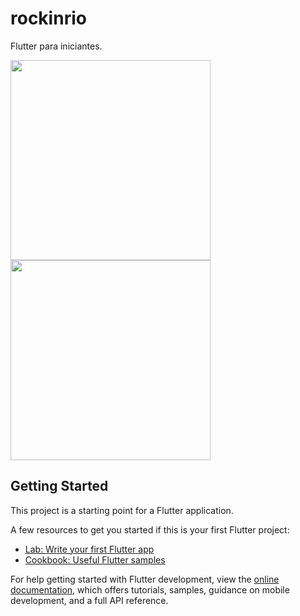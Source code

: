 # rockinrio

Flutter para iniciantes.

<img src="https://user-images.githubusercontent.com/8788842/238163491-0ceb4837-8746-4605-9257-824300793bdc.png" width="320">

<img src="https://user-images.githubusercontent.com/8788842/238163485-096d4310-e4bd-4aef-bcf3-9186d52734a6.png" width="320">

## Getting Started

This project is a starting point for a Flutter application.

A few resources to get you started if this is your first Flutter project:

- [Lab: Write your first Flutter app](https://docs.flutter.dev/get-started/codelab)
- [Cookbook: Useful Flutter samples](https://docs.flutter.dev/cookbook)

For help getting started with Flutter development, view the
[online documentation](https://docs.flutter.dev/), which offers tutorials,
samples, guidance on mobile development, and a full API reference.
